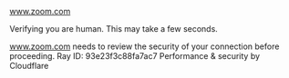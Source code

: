 www.zoom.com

Verifying you are human. This may take a few seconds.

www.zoom.com needs to review the security of your connection before proceeding.
Ray ID: 93e23f3c88fa7ac7
Performance & security by Cloudflare